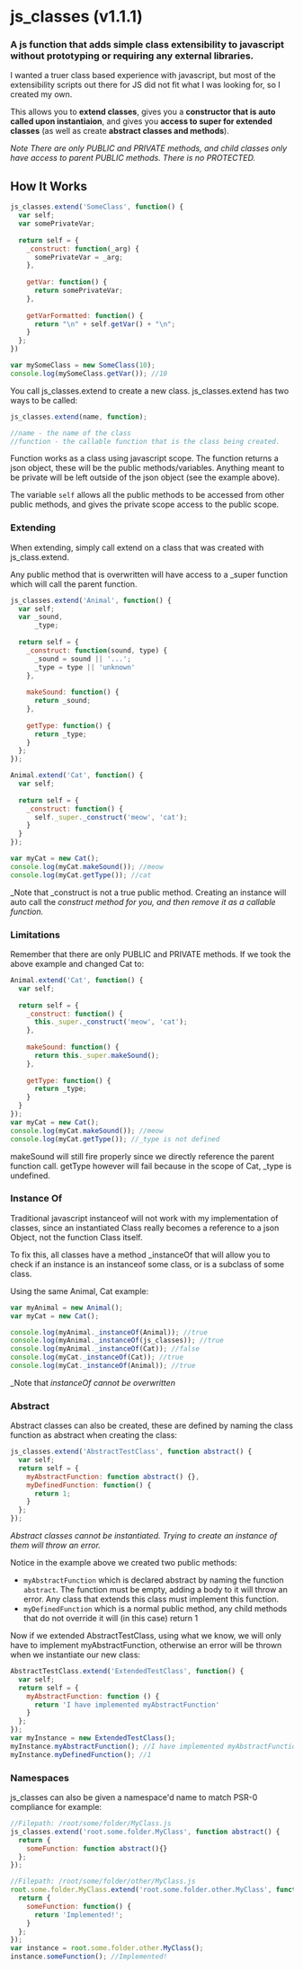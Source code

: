 # js_classes (v1.1.1)
### A js function that adds simple class extensibility to javascript without prototyping or requiring any external libraries.

I wanted a truer class based experience with javascript, but most of the extensibility scripts out there for JS did not fit what I was looking for, so I created my own.

This allows you to __extend classes__, gives you a __constructor that is auto called upon instantiaion__, and gives you __access to super for extended classes__ (as well as create __abstract classes and methods__).

_Note There are only PUBLIC and PRIVATE methods, and child classes only have access to parent PUBLIC methods.  There is no PROTECTED._

## How It Works

```javascript
js_classes.extend('SomeClass', function() {
  var self;
  var somePrivateVar;
  
  return self = {
    _construct: function(_arg) {
      somePrivateVar = _arg;
    },
    
    getVar: function() {
      return somePrivateVar;
    },
    
    getVarFormatted: function() {
      return "\n" + self.getVar() + "\n";
    }
  };
})

var mySomeClass = new SomeClass(10);
console.log(mySomeClass.getVar()); //10
```

You call js_classes.extend to create a new class.  js_classes.extend has two ways to be called:

```javascript
js_classes.extend(name, function);

//name - the name of the class
//function - the callable function that is the class being created.
```

Function works as a class using javascript scope.  The function returns a json object, these will be the public methods/variables.  Anything meant to be private will be left outside of the json object (see the example above).

The variable `self` allows all the public methods to be accessed from other public methods, and gives the private scope access to the public scope.

### Extending
When extending, simply call extend on a class that was created with js_class.extend.

Any public method that is overwritten will have access to a _super function which will call the parent function.

```javascript
js_classes.extend('Animal', function() {
  var self;
  var _sound,
      _type;
      
  return self = {
    _construct: function(sound, type) {
      _sound = sound || '...';
      _type = type || 'unknown'
    },
    
    makeSound: function() {
      return _sound;
    },
    
    getType: function() {
      return _type;
    }
  };
});

Animal.extend('Cat', function() {
  var self;
  
  return self = {
    _construct: function() {
      self._super._construct('meow', 'cat');
    }
  }
});

var myCat = new Cat();
console.log(myCat.makeSound()); //meow
console.log(myCat.getType()); //cat
```

_Note that _construct is not a true public method.  Creating an instance will auto call the _construct method for you, and then remove it as a callable function._

### Limitations
Remember that there are only PUBLIC and PRIVATE methods.  If we took the above example and changed Cat to:

```javascript
Animal.extend('Cat', function() {
  var self;
  
  return self = {
    _construct: function() {
      this._super._construct('meow', 'cat');
    },
    
    makeSound: function() {
      return this._super.makeSound();
    },
    
    getType: function() {
      return _type;
    }
  }
});
var myCat = new Cat();
console.log(myCat.makeSound()); //meow
console.log(myCat.getType()); //_type is not defined
```

makeSound will still fire properly since we directly reference the parent function call.  getType however will fail because in the scope of Cat, _type is undefined.

### Instance Of
Traditional javascript instanceof will not work with my implementation of classes, since an instantiated Class really becomes a reference to a json Object, not the function Class itself.

To fix this, all classes have a method _instanceOf that will allow you to check if an instance is an instanceof some class, or is a subclass of some class.

Using the same Animal, Cat example:

```javascript
var myAnimal = new Animal();
var myCat = new Cat();

console.log(myAnimal._instanceOf(Animal)); //true
console.log(myAnimal._instanceOf(js_classes)); //true
console.log(myAnimal._instanceOf(Cat)); //false
console.log(myCat._instanceOf(Cat)); //true
console.log(myCat._instanceOf(Animal)); //true
```

_Note that _instanceOf cannot be overwritten_

### Abstract
Abstract classes can also be created, these are defined by naming the class function as abstract when creating the class:

```javascript
js_classes.extend('AbstractTestClass', function abstract() {
  var self;
  return self = {
    myAbstractFunction: function abstract() {},
    myDefinedFunction: function() {
      return 1;
    }
  };
});
```

_Abstract classes cannot be instantiated.  Trying to create an instance of them will throw an error._

Notice in the example above we created two public methods:
  - `myAbstractFunction` which is declared abstract by naming the function `abstract`.  The function must be empty, adding a body to it will throw an error.  Any class that extends this class must implement this function.
  - `myDefinedFunction` which is a normal public method, any child methods that do not override it will (in this case) return 1

Now if we extended AbstractTestClass, using what we know, we will only have to implement myAbstractFunction, otherwise an error will be thrown when we instantiate our new class:

```javascript
AbstractTestClass.extend('ExtendedTestClass', function() {
  var self;
  return self = {
    myAbstractFunction: function () {
      return 'I have implemented myAbstractFunction'
    }
  };
});
var myInstance = new ExtendedTestClass();
myInstance.myAbstractFunction(); //I have implemented myAbstractFunction
myInstance.myDefinedFunction(); //1
```

### Namespaces

js_classes can also be given a namespace'd name to match PSR-0 compliance for example:
```javascript
//Filepath: /root/some/folder/MyClass.js
js_classes.extend('root.some.folder.MyClass', function abstract() {
  return {
    someFunction: function abstract(){}
  };
});
```
```javascript
//Filepath: /root/some/folder/other/MyClass.js
root.some.folder.MyClass.extend('root.some.folder.other.MyClass', function() {
  return {
    someFunction: function() {
      return 'Implemented!';
    }
  };
});
var instance = root.some.folder.other.MyClass();
instance.someFunction(); //Implemented!
```
